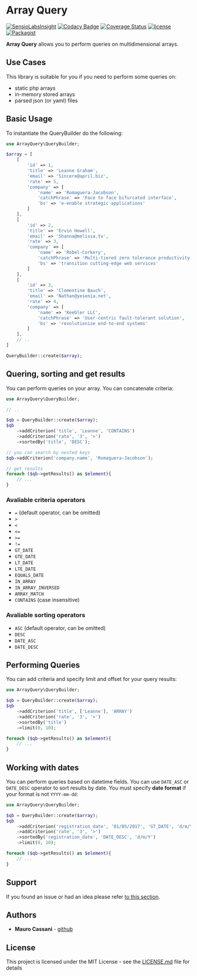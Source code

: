 # Array Query

[![SensioLabsInsight](https://insight.sensiolabs.com/projects/b2f343d6-2459-4b6f-b2c9-c33a05a482d1/mini.png)](https://insight.sensiolabs.com/projects/b2f343d6-2459-4b6f-b2c9-c33a05a482d1)
[![Codacy Badge](https://api.codacy.com/project/badge/Grade/a17231a0420548e182ec58516cd1b562)](https://www.codacy.com/app/mauretto78/array-query?utm_source=github.com&amp;utm_medium=referral&amp;utm_content=mauretto78/array-query&amp;utm_campaign=Badge_Grade)
[![Coverage Status](https://coveralls.io/repos/github/mauretto78/array-query/badge.svg?branch=master)](https://coveralls.io/github/mauretto78/array-query?branch=master)
[![license](https://img.shields.io/github/license/mauretto78/array-query.svg)]()
[![Packagist](https://img.shields.io/packagist/v/mauretto78/array-query.svg)]()

**Array Query** allows you to perform queries on multidimensional arrays.

## Use Cases

This library is suitable for you if you need to perform some queries on:

* static php arrays
* in-memory stored arrays
* parsed json (or yaml) files

## Basic Usage

To instantiate the QueryBuilder do the following:

```php
use ArrayQuery\QueryBuilder;

$array = [
    [
        'id' => 1,
        'title' => 'Leanne Graham',
        'email' => 'Sincere@april.biz',
        'rate' => 5,
        'company' => [
            'name' => 'Romaguera-Jacobson',
            'catchPhrase' => 'Face to face bifurcated interface',
            'bs' => 'e-enable strategic applications'
        ]
    ],
    [
        'id' => 2,
        'title' => 'Ervin Howell',
        'email' => 'Shanna@melissa.tv',
        'rate' => 3,
        'company' => [
            'name' => 'Robel-Corkery',
            'catchPhrase' => 'Multi-tiered zero tolerance productivity',
            'bs' => 'transition cutting-edge web services'
        ]
    ],
    [
        'id' => 3,
        'title' => 'Clementine Bauch',
        'email' => 'Nathan@yesenia.net',
        'rate' => 4,
        'company' => [
            'name' => 'Keebler LLC',
            'catchPhrase' => 'User-centric fault-tolerant solution',
            'bs' => 'revolutionize end-to-end systems'
        ]
    ],
    // ..
]

QueryBuilder::create($array);

```

## Quering, sorting and get results

You can perform queries on your array. You can concatenate criteria:

```php
use ArrayQuery\QueryBuilder;

// ..

$qb = QueryBuilder::create($array);
$qb
    ->addCriterion('title', 'Leanne', 'CONTAINS')
    ->addCriterion('rate', '3', '>')
    ->sortedBy('title', 'DESC');

// you can search by nested keys    
$qb->addCriterion('company.name', 'Romaguera-Jacobson');

// get results    
foreach ($qb->getResults() as $element){
    // ...
}
```

### Avaliable criteria operators

* `=` (default operator, can be omitted)
* `>`
* `<`
* `<=`
* `>=`
* `!=`
* `GT_DATE`
* `GTE_DATE`
* `LT_DATE`
* `LTE_DATE`
* `EQUALS_DATE`
* `IN_ARRAY`
* `IN_ARRAY_INVERSED`
* `ARRAY_MATCH`
* `CONTAINS` (case insensitive)

### Avaliable sorting operators

* `ASC` (default operator, can be omitted)
* `DESC`
* `DATE_ASC`
* `DATE_DESC`

## Performing Queries

You can add criteria and specify limit and offset for your query results:

```php
use ArrayQuery\QueryBuilder;

$qb = QueryBuilder::create($array);
$qb
    ->addCriterion('title', ['Leanne'], 'ARRAY')
    ->addCriterion('rate', '3', '>')
    ->sortedBy('title')
    ->limit(0, 10);

foreach ($qb->getResults() as $element){
    // ...
}
```

## Working with dates

You can perform queries based on datetime fields. You can use `DATE_ASC` or `DATE_DESC` operator to sort results by date. You must specify **date format** if your format is not `YYYY-mm-dd`:

```php
use ArrayQuery\QueryBuilder;

$qb = QueryBuilder::create($array);
$qb
    ->addCriterion('registration_date', '01/05/2017', 'GT_DATE', 'd/m/Y')
    ->addCriterion('rate', '3', '>')
    ->sortedBy('registration_date', 'DATE_DESC', 'd/m/Y')
    ->limit(0, 10);

foreach ($qb->getResults() as $element){
    // ...
}
```

## Support

If you found an issue or had an idea please refer [to this section](https://github.com/mauretto78/array-query/issues).

## Authors

* **Mauro Cassani** - [github](https://github.com/mauretto78)

## License

This project is licensed under the MIT License - see the [LICENSE.md](LICENSE.md) file for details

